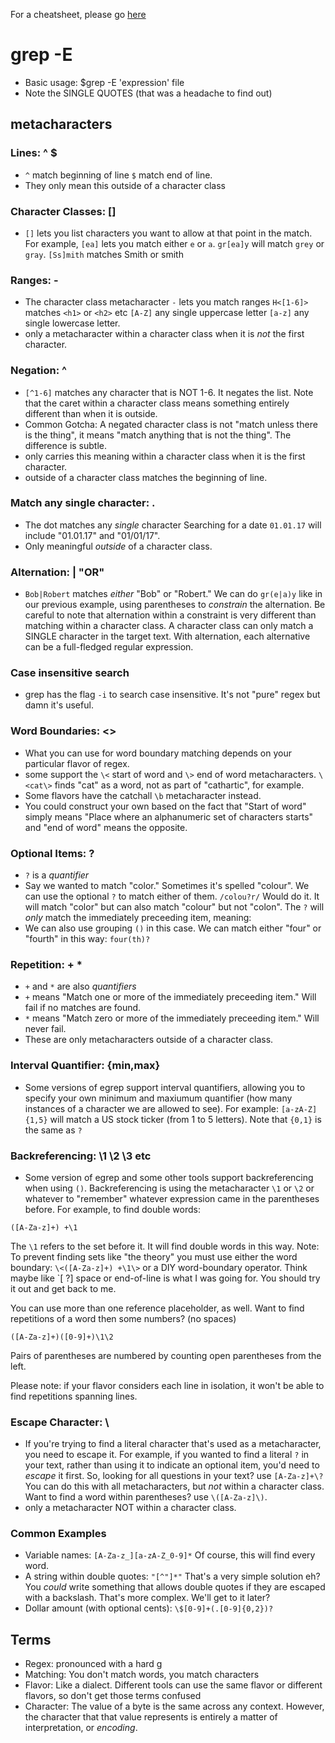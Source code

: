 For a cheatsheet, please go [here](https://www.cheatography.com/davechild/cheat-sheets/regular-expressions/)
# grep -E
- Basic usage: $grep -E 'expression' file
- Note the SINGLE QUOTES (that was a headache to find out)
## metacharacters
### Lines: ^ $
  - `^` match beginning of line `$` match end of line.
  - They only mean this outside of a character class
### Character Classes: []
  - `[]` lets you list characters you want to allow at that point in the match.
  For example, `[ea]` lets you match either `e` or `a`.
  `gr[ea]y` will match `grey` or `gray`.
  `[Ss]mith` matches Smith or smith
### Ranges: -
  - The character class metacharacter `-` lets you match ranges
  `H<[1-6]>` matches `<h1>` or `<h2>` etc
  `[A-Z]` any single uppercase letter
  `[a-z]` any single lowercase letter.
  - only a metacharacter within a character class when it is _not_ the first character.
### Negation: ^
  - `[^1-6]` matches any character that is NOT 1-6. It negates the list.
  Note that the caret within a character class means something entirely
  different than when it is outside.
  - Common Gotcha: A negated character class is not "match unless there is the thing",
  it means "match anything that is not the thing". The difference is subtle.
  - only carries this meaning within a character class when it is the first character.
  - outside of a character class matches the beginning of line.
### Match any single character: .
  - The dot matches any _single_ character
  Searching for a date `01.01.17` will include "01.01.17" and "01/01/17".
  - Only meaningful _outside_ of a character class.
### Alternation: | "OR"
  - `Bob|Robert` matches _either_ "Bob" or "Robert." We can do `gr(e|a)y` like in
  our previous example, using parentheses to *constrain* the alternation.
  Be careful to note that alternation within a constraint is very different
  than matching within a character class. A character class can only match a
  SINGLE character in the target text. With alternation, each alternative
  can be a full-fledged regular expression.
### Case insensitive search
  - grep has the flag `-i` to search case insensitive. It's not "pure" regex
  but damn it's useful.
### Word Boundaries: <>
  - What you can use for word boundary matching depends on your particular flavor of regex.
  - some support the `\<` start of word and `\>` end of word
  metacharacters. `\<cat\>` finds "cat" as a word, not as part of "cathartic", for example.
  - Some flavors have the catchall `\b` metacharacter instead.
  - You could construct your own based on the
  fact that "Start of word" simply means "Place where an alphanumeric set of characters starts" and
  "end of word" means the opposite.
### Optional Items: ?
  - `?` is a *quantifier*
  - Say we wanted to match "color." Sometimes it's spelled "colour". We can use the optional `?` to match either of them.
  `/colou?r/` Would do it. It will match "color" but can also match "colour" but not "colon". The `?` will _only_ match
  the immediately preceeding item, meaning:
  - We can also use grouping `()` in this case. We can match either "four" or "fourth" in this way: `four(th)?`
### Repetition: + *
  - `+` and `*` are also *quantifiers*
  - `+` means "Match one or more of the immediately preceeding item." Will fail if no matches are found.
  - `*` means "Match zero or more of the immediately preceeding item." Will never fail.
  - These are only metacharacters outside of a character class.
### Interval Quantifier: {min,max}
  - Some versions of egrep support interval quantifiers, allowing you to specify your own minimum and maxiumum
  quantifier (how many instances of a character we are allowed to see). For example:
  `[a-zA-Z]{1,5}` will match a US stock ticker (from 1 to 5 letters). Note that `{0,1}` is the same as `?`
### Backreferencing: \1 \2 \3 etc
  - Some version of egrep and some other tools support backreferencing when using `()`.
  Backreferencing is using the metacharacter `\1` or `\2` or whatever to "remember" whatever
  expression came in the parentheses before. For example, to find double words:
  ```
  ([A-Za-z]+) +\1
  ```
  The `\1` refers to the set before it. It will find double words in this way. Note: To prevent
  finding sets like "the theory" you must use either the word boundary: `\<([A-Za-z]+) +\1\>` or
  a DIY word-boundary operator. Think maybe like `[ \?] space or end-of-line is what I was going for.
  You should try it out and get back to me.
  
  You can use more than one reference placeholder, as well. Want to find repetitions of a word then
  some numbers? (no spaces)
  ```
  ([A-Za-z]+)([0-9]+)\1\2
  ```
  Pairs of parentheses are numbered by counting open parentheses from the left.
  
  Please note: if your flavor considers each line in isolation, it won't be able to find repetitions spanning lines.
### Escape Character: \
  - If you're trying to find a literal character that's used as a metacharacter, you need to escape it.
  For example, if you wanted to find a literal `?` in your text, rather than using it to indicate an optional item,
  you'd need to _escape_ it first. So, looking for all questions in your text? use `[A-Za-z]+\?`
  You can do this with all metacharacters, but *not* within a character class. Want to find a word within parentheses?
  use `\([A-Za-z]\)`.
  - only a metacharacter NOT within a character class.
### Common Examples
  - Variable names: `[A-Za-z_][a-zA-Z_0-9]*` Of course, this will find every word.
  - A string within double quotes: `"[^"]*"` That's a very simple solution eh? You _could_ write something that allows double
  quotes if they are escaped with a backslash. That's more complex. We'll get to it later?
  - Dollar amount (with optional cents): `\$[0-9]+(.[0-9]{0,2})?`
## Terms
  - Regex: pronounced with a hard g
  - Matching: You don't match words, you match characters
  - Flavor: Like a dialect. Different tools can use the same flavor or different flavors, so don't get those terms confused
  - Character: The value of a byte is the same across any context. However, the character that that value represents is
  entirely a matter of interpretation, or _encoding_.
